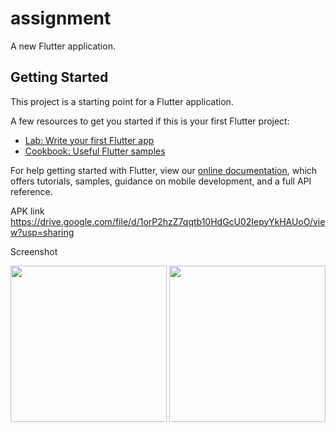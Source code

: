 # assignment

A new Flutter application.

## Getting Started

This project is a starting point for a Flutter application.

A few resources to get you started if this is your first Flutter project:

- [Lab: Write your first Flutter app](https://flutter.dev/docs/get-started/codelab)
- [Cookbook: Useful Flutter samples](https://flutter.dev/docs/cookbook)

For help getting started with Flutter, view our
[online documentation](https://flutter.dev/docs), which offers tutorials,
samples, guidance on mobile development, and a full API reference.

APK link
https://drive.google.com/file/d/1orP2hzZ7qqtb10HdGcU02IepyYkHAUoO/view?usp=sharing

Screenshot

<img src="https://drive.google.com/file/d/1au6TwLSrDQ6ECF6r8u3snXnt1u7GcSgD/view?usp=sharing" width="250">


<img src="https://drive.google.com/file/d/1axJ8N0ZpS1rmi1F8q_4TnfBG6knmER57/view?usp=sharing" width="250">


